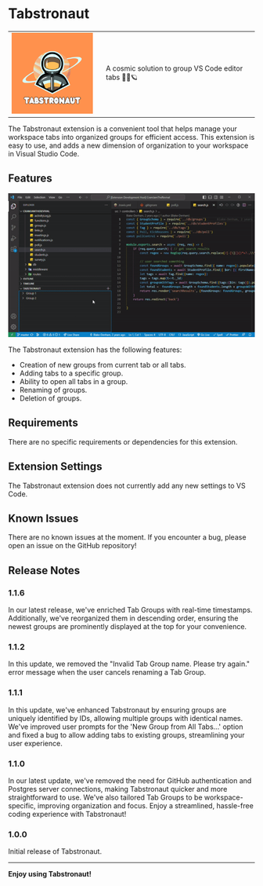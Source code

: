 # Tabstronaut

<table>
  <tr>
    <td><img src="extension/media/Tabstronaut.png" alt="Tabstronaut" width="200"></td>
    <td valign="middle" style="padding-left: 20px;">A cosmic solution to group VS Code editor tabs 👩‍🚀🪐</td>
  </tr>
</table>

The Tabstronaut extension is a convenient tool that helps manage your workspace tabs into organized groups for efficient access. This extension is easy to use, and adds a new dimension of organization to your workspace in Visual Studio Code.

## Features

![Tabstronaut in action](extension/media/tabstronaut-demo.gif)

The Tabstronaut extension has the following features:

- Creation of new groups from current tab or all tabs.
- Adding tabs to a specific group.
- Ability to open all tabs in a group.
- Renaming of groups.
- Deletion of groups.

## Requirements

There are no specific requirements or dependencies for this extension.

## Extension Settings

The Tabstronaut extension does not currently add any new settings to VS Code.

## Known Issues

There are no known issues at the moment. If you encounter a bug, please open an issue on the GitHub repository!

## Release Notes

### 1.1.6

In our latest release, we've enriched Tab Groups with real-time timestamps. Additionally, we've reorganized them in descending order, ensuring the newest groups are prominently displayed at the top for your convenience.

### 1.1.2

In this update, we removed the "Invalid Tab Group name. Please try again." error message when the user cancels renaming a Tab Group.

### 1.1.1

In this update, we've enhanced Tabstronaut by ensuring groups are uniquely identified by IDs, allowing multiple groups with identical names. We've improved user prompts for the 'New Group from All Tabs...' option and fixed a bug to allow adding tabs to existing groups, streamlining your user experience.

### 1.1.0

In our latest update, we've removed the need for GitHub authentication and Postgres server connections, making Tabstronaut quicker and more straightforward to use. We've also tailored Tab Groups to be workspace-specific, improving organization and focus. Enjoy a streamlined, hassle-free coding experience with Tabstronaut!

### 1.0.0

Initial release of Tabstronaut.

---

**Enjoy using Tabstronaut!**

